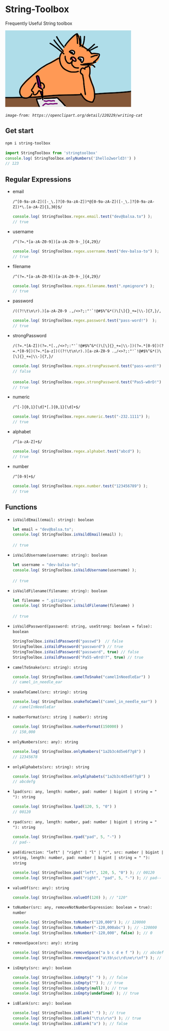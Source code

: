 # String-Toolbox

Frequently Useful String toolbox

![cat-writer](./images/cat-writer.png)

_`image-from: https://openclipart.org/detail/220229/writing-cat`_


## Get start

```sh
npm i string-toolbox
```

```ts
import StringToolbox from 'stringtoolbox'
console.log( StringToolbox.onlyNumbers('1hello2world3!') )
// 123
```


## Regular Expressions

- email

  ``/^[0-9a-zA-Z]([-_\.]?[0-9a-zA-Z])*@[0-9a-zA-Z]([-_\.]?[0-9a-zA-Z])*\.[a-zA-Z]{1,30}$/``

  ```ts
  console.log( StringToolbox.regex.email.test("dev@balsa.to") );
  // true
  ```

- username

  ``/^(?=.*[a-zA-Z0-9])[a-zA-Z0-9-_]{4,29}/``

  ```ts
  console.log( StringToolbox.regex.username.test("dev-balsa-to") );
  // true
  ```

- filename

  ``/^(?=.*[a-zA-Z0-9])[a-zA-Z0-9-_]{4,29}/``

  ```ts
  console.log( StringToolbox.regex.filename.test(".npmignore") );
  // true
  ```

- password

  ``/((?!\t\n\r).)[a-zA-Z0-9 .,/<>?;:"'`!@#$%^&*()\[\]{}_+=|\\-]{7,}/,``

  ```ts
  console.log( StringToolbox.regex.password.test("pass-word!")  );
  // true
  ```

- strongPassword

  ``/(?=.*[A-Z])(?=.*[.,/<>?;:"'`!@#$%^&*()\[\]{}_+=|\\-])(?=.*[0-9])(?=.*[0-9])(?=.*[a-z])((?!\t\n\r).)[a-zA-Z0-9 .,/<>?;:"'`!@#$%^&*()\[\]{}_+=|\\-]{7,}/``

  ```ts
  console.log( StringToolbox.regex.strongPassword.test("pass-word!")  );
  // false

  console.log( StringToolbox.regex.strongPassword.test("Pas5-w0rD!")  );
  // true
  ```

- numeric

  ``/^[-]{0,1}[\d]*[.]{0,1}[\d]+$/``

  ```ts
  console.log( StringToolbox.regex.numeric.test("-232.1111") );
  // true
  ```

- alphabet

  ``/^[a-zA-Z]+$/``

  ```ts
  console.log( StringToolbox.regex.alphabet.test("abcd") );
  // true
  ```

- number

  ``/^[0-9]+$/``

  ```ts
  console.log( StringToolbox.regex.number.test("123456789") );
  // true
  ```

## Functions

- `isVaildEmail(email: string): boolean`

  ```ts
  let email = "dev@balsa.to";
  console.log( StringToolbox.isVaildEmail(email) );

  // true
  ```

- `isVaildUsername(username: string): boolean`

  ```ts
  let username = "dev-balsa-to";
  console.log( StringToolbox.isVaildUsername(username) );

  // true
  ```

- `isVaildFilename(filename: string): boolean`

  ```ts
  let filename = ".gitignore";
  console.log( StringToolbox.isVaildFilename(filename) )

  // true
  ```

- `isVaildPassword(password: string, useStrong: boolean = false): boolean`

  ```ts
  StringToolbox.isVaildPassword("passwd")  // false
  StringToolbox.isVaildPassword("password") // true
  StringToolbox.isVaildPassword("password", true) // false
  StringToolbox.isVaildPassword("Pa55-w0rd!?", true) // true
  ```

- `camelToSnake(src: string): string`

  ```ts
  console.log( StringToolbox.camelToSnake("camelInNeedleEar") )
  // camel_in_needle_ear
  ```

- `snakeToCamel(src: string): string`

  ```ts
  console.log( StringToolbox.snakeToCamel("camel_in_needle_ear") )
  // camelInNeedleEar
  ```

- `numberFormat(src: string | number): string`

  ```ts
  console.log( StringToolbox.numberFormat(150000) )
  // 150,000
  ```

- `onlyNumbers(src: any): string`

  ```ts
  console.log( StringToolbox.onlyNumbers("1a2b3c4d5e6f7g8") )
  // 12345678
  ```

- `onlyAlphabets(src: string): string`

  ```ts
  console.log( StringToolbox.onlyAlphabets("1a2b3c4d5e6f7g8") )
  // abcdefg
  ```

- `lpad(src: any, length: number, pad: number | bigint | string = " "): string`

  ```ts
  console.log( StringToolbox.lpad(120, 5, "0") )
  // 00120
  ```

- `rpad(src: any, length: number, pad: number | bigint | string = " "): string`

  ```ts
  console.log( StringToolbox.rpad("pad", 5, "-") )
  // pad--
  ```

- `pad(direction: "left" | "right" | "l" | "r", src: number | bigint | string, length: number, pad: number | bigint | string = " "): string`

  ```ts
  console.log( StringToolbox.pad("left", 120, 5, "0") ); // 00120
  console.log( StringToolbox.pad("right", "pad", 5, "-") ); // pad--
  ```

- `valueOf(src: any): string`

  ```ts
  console.log( StringToolbox.valueOf(120) ); // "120"
  ```

- `toNumber(src: any, removeNotNumberExpression: boolean = true): number`

  ```ts
  console.log( StringToolbox.toNumber("120,000") ); // 120000
  console.log( StringToolbox.toNumber("-120,000abc") ); // -120000
  console.log( StringToolbox.toNumber("-120,000", false) ); // 0
  ```

- `removeSpace(src: any): string`

  ```ts
  console.log( StringToolbox.removeSpace("a b c d e f ") ); // abcdef
  console.log( StringToolbox.removeSpace("a\tb\sc\rd\ne\r\nf") ); // abcdef
  ```

- `isEmpty(src: any): boolean`

  ```ts
  console.log( StringToolbox.isEmpty(" ") ); // false
  console.log( StringToolbox.isEmpty("") ); // true
  console.log( StringToolbox.isEmpty(null) ); // true
  console.log( StringToolbox.isEmpty(undefined) ); // true
  ```

- `isBlank(src: any): boolean`

  ```ts
  console.log( StringToolbox.isBlank(" ") ); // true
  console.log( StringToolbox.isBlank("\t\s\r\n") ); // true
  console.log( StringToolbox.isBlank("a") ); // false
  ```